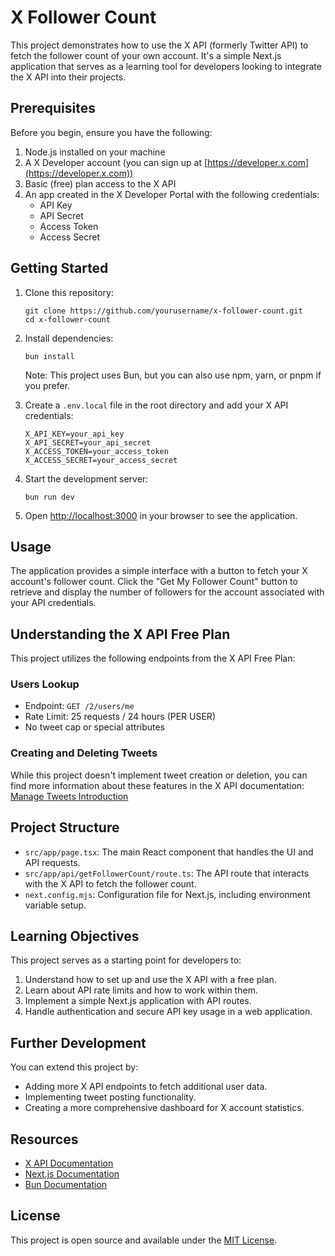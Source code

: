 # X Follower Count

This project demonstrates how to use the X API (formerly Twitter API) to fetch the follower count of your own account. It's a simple Next.js application that serves as a learning tool for developers looking to integrate the X API into their projects.

## Prerequisites

Before you begin, ensure you have the following:

1. Node.js installed on your machine
2. A X Developer account (you can sign up at [https://developer.x.com](https://developer.x.com))
3. Basic (free) plan access to the X API
4. An app created in the X Developer Portal with the following credentials:
   - API Key
   - API Secret
   - Access Token
   - Access Secret

## Getting Started

1. Clone this repository:
   ```
   git clone https://github.com/yourusername/x-follower-count.git
   cd x-follower-count
   ```

2. Install dependencies:
   ```
   bun install
   ```
   Note: This project uses Bun, but you can also use npm, yarn, or pnpm if you prefer.

3. Create a `.env.local` file in the root directory and add your X API credentials:
   ```
   X_API_KEY=your_api_key
   X_API_SECRET=your_api_secret
   X_ACCESS_TOKEN=your_access_token
   X_ACCESS_SECRET=your_access_secret
   ```

4. Start the development server:
   ```
   bun run dev
   ```

5. Open [http://localhost:3000](http://localhost:3000) in your browser to see the application.

## Usage

The application provides a simple interface with a button to fetch your X account's follower count. Click the "Get My Follower Count" button to retrieve and display the number of followers for the account associated with your API credentials.

## Understanding the X API Free Plan

This project utilizes the following endpoints from the X API Free Plan:

### Users Lookup

- Endpoint: `GET /2/users/me`
- Rate Limit: 25 requests / 24 hours (PER USER)
- No tweet cap or special attributes

### Creating and Deleting Tweets

While this project doesn't implement tweet creation or deletion, you can find more information about these features in the X API documentation:
[Manage Tweets Introduction](https://developer.x.com/en/docs/x-api/tweets/manage-tweets/introduction)

## Project Structure

- `src/app/page.tsx`: The main React component that handles the UI and API requests.
- `src/app/api/getFollowerCount/route.ts`: The API route that interacts with the X API to fetch the follower count.
- `next.config.mjs`: Configuration file for Next.js, including environment variable setup.

## Learning Objectives

This project serves as a starting point for developers to:

1. Understand how to set up and use the X API with a free plan.
2. Learn about API rate limits and how to work within them.
3. Implement a simple Next.js application with API routes.
4. Handle authentication and secure API key usage in a web application.

## Further Development

You can extend this project by:

- Adding more X API endpoints to fetch additional user data.
- Implementing tweet posting functionality.
- Creating a more comprehensive dashboard for X account statistics.

## Resources

- [X API Documentation](https://developer.x.com/en/docs)
- [Next.js Documentation](https://nextjs.org/docs)
- [Bun Documentation](https://bun.sh/docs)

## License

This project is open source and available under the [MIT License](LICENSE).
